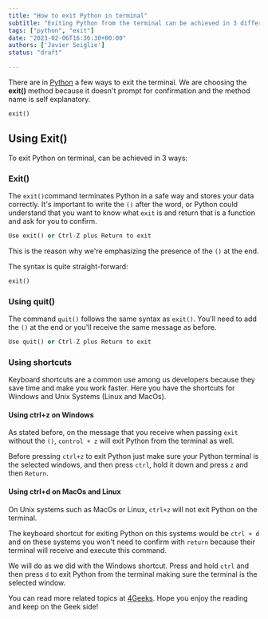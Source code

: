```yaml
---
title: "How to exit Python in terminal"
subtitle: "Exiting Python from the terminal can be achieved in 3 different ways. The exit and quit commands will exit python and you can as well exit by using keyboard shortcuts as ctrl+z and ctrl+d on Windows and Unix Based Systems respectively"
tags: ["python", "exit"]
date: "2023-02-06T16:36:30+00:00"
authors: ['Javier Seiglie']
status: "draft"

---
```


There are in [Python](https://4geeks.com/lesson/intro-to-python) a few ways to exit the terminal. We are choosing the **exit()** method because it doesn't prompt for confirmation and the method name is self explanatory.

```python
exit()
```

## Using Exit()

To exit Python on terminal, can be achieved in 3 ways:

### Exit()

The `exit()`command terminates Python in a safe way and stores your data correctly. It's important to write the `()` after the word, or Python could understand that you want to know what `exit` is and return that is a function and ask for you to confirm. 

```python
Use exit() or Ctrl-Z plus Return to exit
```

This is the reason why we're emphasizing the presence of the `()` at the end.

The syntax is quite straight-forward:

```python
exit()
```

### Using quit()

The command `quit()` follows the same syntax as `exit()`. You'll need to add the `()` at the end or you'll receive the same message as before.

```python
Use quit() or Ctrl-Z plus Return to exit
```
### Using shortcuts

Keyboard shortcuts are a common use among us developers because they save time and make you work faster. Here you have the shortcuts for Windows and Unix Systems (Linux and MacOs).

#### Using ctrl+z on Windows

As stated before, on the message that you receive when passing `exit` without the `()`, `control + z` will exit Python from the terminal as well. 

Before pressing `ctrl+z` to exit Python just make sure your Python terminal is the selected windows, and then press `ctrl`, hold it down and press `z` and then `Return`.

#### Using ctrl+d on MacOs and Linux

On Unix systems such as MacOs or Linux, `ctrl+z` will not exit Python on the terminal. 

The keyboard shortcut for exiting Python on this systems would be `ctrl + d` and on these systems you won't need to confirm with `return` because their terminal will receive and execute this command.

We will do as we did with the Windows shortcut. Press and hold `ctrl` and then press `d` to exit Python from the terminal making sure the terminal is the selected window.

You can read more related topics at [4Geeks](https://4geeks.com/). Hope you enjoy the reading and keep on the Geek side!
